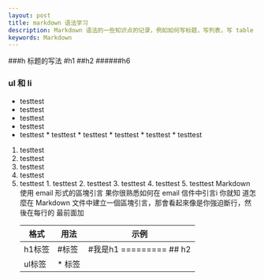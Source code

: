 ```yaml
---
layout: post
title: markdown 语法学习
description: Markdown 语法的一些知识点的记录，例如如何写标题，写列表，写 table 等。
keywords: Markdown
---
```

###h 标题的写法
        #h1
        ##h2
        ######h6
### ul 和 li
* testtest
* testtest
* testtest
* testtest
* testtest
        * testtest
        * testtest
        * testtest
        * testtest
        * testtest
1. testtest
2. testtest
3. testtest
4. testtest
5. testtest
        1. testtest
        2. testtest
        3. testtest
        4. testtest
        5. testtest
   <table>
     <tbody>
    <tr>
      <th>格式</th>
      <th>用法</th>
      <th>示例</th>
    </tr>
     </tbody>
     <tbody>
    <tr>
      <td>h1标签</hd>
      <td>    #标签</td>
      <td>#我是h1
          =========
          ## h2
      </td>
    </tr>
    <tr>
      <td>ul标签</hd>
      <td>    * 标签</td>
      <td>  </td>
    </tr>
     </tbody>
   Markdown 使用 email 形式的區塊引言
   果你很熟悉如何在 email 信件中引言i
   你就知
   道怎麼在 Markdown 文件中建立一個區塊引言，那會看起來像是你強迫斷行，然後在每行的
   最前面加
   </table>